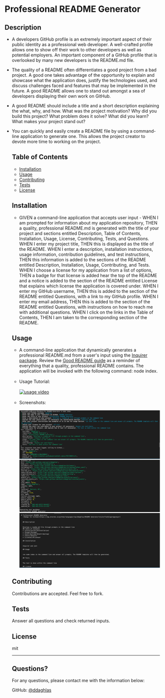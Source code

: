 # Professional README Generator

## Description
- A developers GitHub profile is an extremely important aspect of their public identity as a professional web developer. A well-crafted profile allows one to show off their work to other developers as well as potential employers. An important component of a GitHub profile that is overlooked by many new developers is the README.md file. 
- The quality of a README often differentiates a good project from a bad project. A good one takes advantage of the opportunity to explain and showcase what the application does, justify the technologies used, and discuss challenges faced and features that may be implemented in the future. A good README allows one to stand out amongst a sea of developers displaying their own work on GitHub. 
- A good README should include a title and a short description explaining the what, why, and how. What was the project motivation? Why did you build this project? What problem does it solve? What did you learn? What makes your project stand out? 
- You can quickly and easily create a README file by using a command-line application to generate one. This allows the project creator to devote more time to working on the project.

  ## Table of Contents
  * [Installation](#installation)
  * [Usage](#usage)
  * [Contributing](#contributing)
  * [Tests](#tests)
  * [License](#license)

   ## Installation
  
  
  - GIVEN a command-line application that accepts user input - WHEN I am prompted for information about my application repository, THEN a quality, professional README.md is generated with the title of your project and sections entitled Description, Table of Contents, Installation, Usage, License, Contributing, Tests, and Questions. WHEN I enter my project title, THEN this is displayed as the title of the README. WHEN I enter a description, installation instructions, usage information, contribution guidelines, and test instructions, THEN this information is added to the sections of the README entitled Description, Installation, Usage, Contributing, and Tests. WHEN I choose a license for my application from a list of options, THEN a badge for that license is added hear the top of the README and a notice is added to the section of the README entitled License that explains which license the application is covered under. WHEN I enter my GitHub username, THEN this is added to the section of the README entitled Questions, with a link to my GitHub profile. WHEN I enter my email address, THEN this is added to the section of the README entitled Questions, with instructions on how to reach me with additional questions. WHEN I click on the links in the Table of Contents, THEN I am taken to the corresponding section of the README.
  
  ## Usage 
  -   A command-line application that dynamically generates a professional README.md from a user's input using the [Inquirer package](https://www.npmjs.com/package/inquirer). Review the [Good README guide](../../01-HTML-Git-CSS/04-Important/Good-README-Guide/README.md) as a reminder of everything that a quality, professional README contains. The application will be invoked with the following command: node index. <br><br>
  - Usage Tutorial: <br><br>
  [![usage video](./screenshots/readme-GIF.gif)](https://drive.google.com/file/d/1S11bCuwkcpm8KrDXaqcMQJ82nAFb9-Tv/view?usp=sharing "Click Me!")<br><br>
  - Screenshots: <br><br>
  ![Command-Line1](screenshots/command-line1.png)
  ![Command-Line2](screenshots/command-line2.png)
  ![Command-Line3](screenshots/command-line3.png)
  
  ## Contributing
  
  
  Contributions are accepted. Feel free to fork.
  
  ## Tests
  
  
  Answer all questions and check returned inputs.
  
  ## License
  
  mit
  
  ---
  
  ## Questions?
  
  For any questions, please contact me with the information below:

  GitHub: [@ddaghlas](https://api.github.com/users/ddaghlas) 